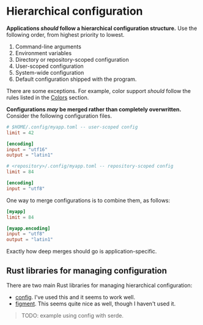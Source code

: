 # Hierarchical configuration

**Applications *should* follow a hierarchical configuration structure.** Use the following order, from highest priority to lowest.
1. Command-line arguments
2. Environment variables
3. Directory or repository-scoped configuration
4. User-scoped configuration
5. System-wide configuration
6. Default configuration shipped with the program.

There are some exceptions. For example, color support *should* follow the rules listed in the [Colors](./colors.md) section.

**Configurations *may* be merged rather than completely overwritten.** Consider the following configuration files.

```toml
# $HOME/.config/myapp.toml -- user-scoped config
limit = 42

[encoding]
input = "utf16"
output = "latin1"
```

```toml
# <repository>/.config/myapp.toml -- repository-scoped config
limit = 84

[encoding]
input = "utf8"
```

One way to merge configurations is to combine them, as follows:

```toml
[myapp]
limit = 84

[myapp.encoding]
input = "utf8"
output = "latin1"
```

Exactly how deep merges should go is application-specific.

## Rust libraries for managing configuration

There are two main Rust libraries for managing hierarchical configuration:

* [config](https://crates.io/crates/config). I've used this and it seems to work well.
* [figment](https://crates.io/crates/figment). This seems quite nice as well, though I haven't used it.

> TODO: example using config with serde.
